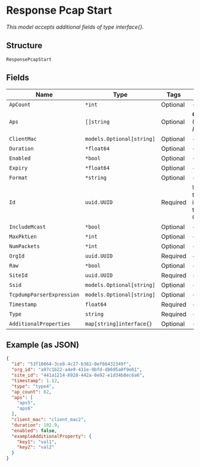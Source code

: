 
# Response Pcap Start

*This model accepts additional fields of type interface{}.*

## Structure

`ResponsePcapStart`

## Fields

| Name | Type | Tags | Description |
|  --- | --- | --- | --- |
| `ApCount` | `*int` | Optional | - |
| `Aps` | `[]string` | Optional | **Constraints**: *Unique Items Required* |
| `ClientMac` | `models.Optional[string]` | Optional | - |
| `Duration` | `*float64` | Optional | - |
| `Enabled` | `*bool` | Optional | - |
| `Expiry` | `*float64` | Optional | - |
| `Format` | `*string` | Optional | - |
| `Id` | `uuid.UUID` | Required | Unique ID of the object instance in the Mist Organnization |
| `IncludeMcast` | `*bool` | Optional | - |
| `MaxPktLen` | `*int` | Optional | - |
| `NumPackets` | `*int` | Optional | - |
| `OrgId` | `uuid.UUID` | Required | - |
| `Raw` | `*bool` | Optional | - |
| `SiteId` | `uuid.UUID` | Required | - |
| `Ssid` | `models.Optional[string]` | Optional | - |
| `TcpdumpParserExpression` | `models.Optional[string]` | Optional | - |
| `Timestamp` | `float64` | Required | - |
| `Type` | `string` | Required | - |
| `AdditionalProperties` | `map[string]interface{}` | Optional | - |

## Example (as JSON)

```json
{
  "id": "53f10664-3ce8-4c27-b382-0ef66432349f",
  "org_id": "a97c1b22-a4e9-411e-9bfd-d8695a0f9e61",
  "site_id": "441a1214-6928-442a-8e92-e1d34b8ec6a6",
  "timestamp": 1.12,
  "type": "type4",
  "ap_count": 62,
  "aps": [
    "aps5",
    "aps6"
  ],
  "client_mac": "client_mac2",
  "duration": 102.9,
  "enabled": false,
  "exampleAdditionalProperty": {
    "key1": "val1",
    "key2": "val2"
  }
}
```

